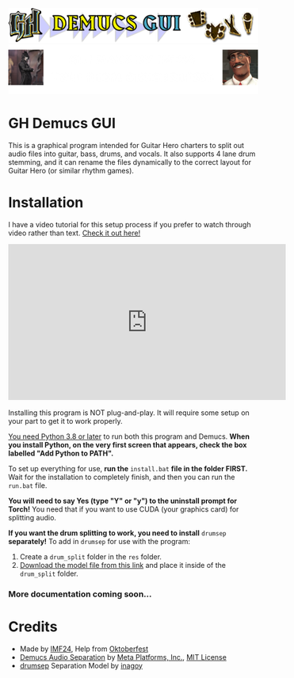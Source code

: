 ![](res/logo.png)
![](res/imf_okt_logo.png)

# GH Demucs GUI

This is a graphical program intended for Guitar Hero charters to split out audio files into guitar, bass, drums, and vocals. It also supports 4 lane drum stemming, and it can rename the files dynamically to the correct layout for Guitar Hero (or similar rhythm games).

# Installation

I have a video tutorial for this setup process if you prefer to watch through video rather than text. [Check it out here!](https://youtu.be/wjRu35c_JsY)

<iframe width="560" height="315" src="https://www.youtube.com/embed/wjRu35c_JsY?si=FT_8R5RNRANiZ17u" title="YouTube video player" frameborder="0" allow="accelerometer; autoplay; clipboard-write; encrypted-media; gyroscope; picture-in-picture; web-share" allowfullscreen></iframe>

Installing this program is NOT plug-and-play. It will require some setup on your part to get it to work properly.

[You need Python 3.8 or later](https://python.org/downloads) to run both this program and Demucs. **When you install Python, on the very first screen that appears, check the box labelled "Add Python to PATH".**

To set up everything for use, **run the** `install.bat` **file in the folder FIRST.** Wait for the installation to completely finish, and then you can run the `run.bat` file.

**You will need to say Yes (type "Y" or "y") to the uninstall prompt for Torch!** You need that if you want to use CUDA (your graphics card) for splitting audio.

**If you want the drum splitting to work, you need to install** `drumsep` **separately!** To add in `drumsep` for use with the program:
1. Create a `drum_split` folder in the `res` folder.
2. [Download the model file from this link](https://drive.google.com/uc?export=download&id=1g9dD68Fhn-fvTFHRApgFy8bsHUsYJD9o) and place it inside of the `drum_split` folder.

### More documentation coming soon...

# Credits
- Made by [IMF24](https://youtube.com/@IMF24), Help from [Oktoberfest](https://youtube.com/@oktoberfesttheenthusiast)
- [Demucs Audio Separation](https://github.com/facebookresearch/demucs) by [Meta Platforms, Inc.](https://meta.com), [MIT License](./LICENSE)
- [drumsep](https://github.com/inagoy/drumsep) Separation Model by [inagoy](https://github.com/inagoy)